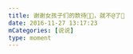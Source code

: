 ```yaml
---
title: 谢谢女孩子们的款待👏👏，就不@了🌝
date: 2016-11-27 13:17:23
mCategories: [说说]
type: moment
---
```


<div id="pics-20161127131723"></div>

<script src="/lib/moment/pics.js"></script>
<script>
var data = [
    {"link": "2016-11-27_000000.jpeg", "type": "shuoshuo"},
    {"link": "2016-11-27_000001.jpeg", "type": "shuoshuo"},
    {"link": "2016-11-27_000002.jpeg", "type": "shuoshuo"},
    {"link": "2016-11-27_000003.jpeg", "type": "shuoshuo"},
    {"link": "2016-11-27_000004.jpeg", "type": "shuoshuo"},
    {"link": "2016-11-27_000005.jpeg", "type": "shuoshuo"}
];
picsRender(data, "pics-20161127131723");
</script>

